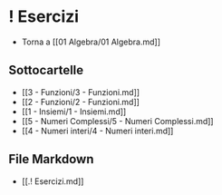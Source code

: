 # ! Esercizi

- Torna a [[01 Algebra/01 Algebra.md]]

## Sottocartelle
- [[3 - Funzioni/3 - Funzioni.md]]
- [[2 - Funzioni/2 - Funzioni.md]]
- [[1 - Insiemi/1 - Insiemi.md]]
- [[5 - Numeri Complessi/5 - Numeri Complessi.md]]
- [[4 - Numeri  interi/4 - Numeri  interi.md]]

## File Markdown
- [[.! Esercizi.md]]
